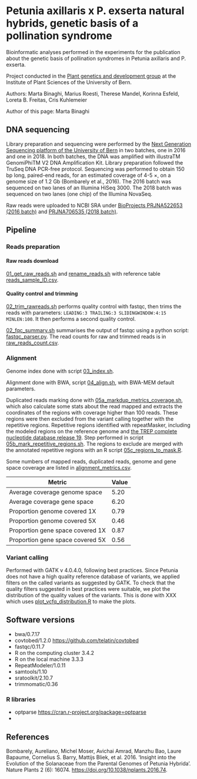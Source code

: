 # Petunia axillaris x P. exserta natural hybrids, genetic basis of a pollination syndrome

Bioinformatic analyses performed in the experiments for the publication about the genetic basis of pollination syndromes in Petunia axillaris and P. exserta.

Project conducted in the [Plant genetics and development group](https://www.ips.unibe.ch/research/deve/index_eng.html) at the Institute of Plant Sciences of the University of Bern.

Authors: Marta Binaghi, Marius Roesti, Therese Mandel, Korinna Esfeld, Loreta B. Freitas, Cris Kuhlemeier

Author of this page: Marta Binaghi

## DNA sequencing

Library preparation and sequencing were performed by the [Next Generation Sequencing platform of the University of Bern](https://www.ngs.unibe.ch/) in two batches, one in 2016 and one in 2018. In both batches, the DNA was amplified with illustraTM GenomiPhiTM V2 DNA Amplification Kit. Library preparation followed the TruSeq DNA PCR-free protocol. Sequencing was performed to obtain 150 bp long, paired-end reads, for an estimated coverage of 4-5 ×, on a genome size of 1.2 Gb (Bombarely et al., 2016). The 2016 batch was sequenced on two lanes of an Illumina HiSeq 3000. The 2018 batch was sequenced on two lanes (one chip) of the Illumina NovaSeq.

Raw reads were uploaded to NCBI SRA under [BioProjects PRJNA522653 (2016 batch)](https://www.ncbi.nlm.nih.gov/bioproject/PRJNA522653) and [PRJNA706535 (2018 batch)](https://www.ncbi.nlm.nih.gov/bioproject/PRJNA706535).


## Pipeline

### Reads preparation

#### Raw reads download

[01_get_raw_reads.sh](code/01_get_raw_reads.sh) and [rename_reads.sh](code/rename_reads.sh) with reference table [reads_sample_ID.csv](reads_sample_ID.csv).

#### Quality control and trimming

[02_trim_rawreads.sh](code/02_trim_rawreads.sh) performs quality control with fastqc, then trims the reads with parameters:
` LEADING:3 TRAILING:3 SLIDINGWINDOW:4:15 MINLEN:100 `. It then performs a second quality control.

[02_fqc_summary.sh](code/02_fqc_summary.sh) summarises the output of fastqc using a python script: [fastqc_parser.py](code/fastqc_parser.py).
The read counts for raw and trimmed reads is in [raw_reads_count.csv](data/raw_reads_count.csv).



### Alignment

Genome index done with script [03_index.sh](code/03_index.sh).

Alignment done with BWA, script [04_align.sh](code/04_align.sh), with BWA-MEM default parameters.

Duplicated reads marking done with [05a_markdup_metrics_coverage.sh](code/05a_markdup_metrics_coverage.sh), which also calculate some stats about the read mapped and extracts the coordinates of the regions with coverage higher than 100 reads. These regions were then excluded from the variant calling together with the repetitive regions. Repetitive regions identified with repeatMasker, including the modeled regions on the reference genome and [the TREP complete nucleotide database release 19](https://trep-db.uzh.ch/). Step performed in script [05b_mark_repetitive_regions.sh](code/05b_mark_repetitive_regions.sh). The regions to exclude are merged with the annotated repetitive regions with an R script [05c_regions_to_mask.R](code/05c_regions_to_mask.R).

Some numbers of mapped reads, duplicated reads, genome and gene space coverage are listed in [alignment_metrics.csv](data/alignment_metrics.csv).

| Metric | Value | 
| --------------- | --------------- |
| Average coverage genome space | 5.20 |
| Average coverage gene space | 6.20 | 
| Proportion genome covered 1X | 0.79 |
| Proportion genome covered 5X | 0.46 |
| Proportion gene space covered 1X | 0.87|
| Proportion gene space covered 5X | 0.56 |


### Variant calling

Performed with GATK v 4.0.4.0, following best practices. Since Petunia does not have a high quality reference database of variants, we applied filters on the called variants as suggested by GATK. To check that the quality filters suggested in best practices were suitable, we plot the distribution of the quality values of the variants. This is done with XXX which uses [plot_vcfq_distribution.R](code/plot_vcfq_distribution.R) to make the plots.



## Software versions

- bwa/0.7.17
- covtobed/1.2.0 https://github.com/telatin/covtobed
- fastqc/0.11.7
- R on the computing cluster 3.4.2
- R on the local machine 3.3.3
- RepeatModeler/1.0.11
- samtools/1.10
- sratoolkit/2.10.7
- trimmomatic/0.36

### R libraries

- optparse https://cran.r-project.org/package=optparse
- 

## References

Bombarely, Aureliano, Michel Moser, Avichai Amrad, Manzhu Bao, Laure Bapaume, Cornelius S. Barry, Mattijs Bliek, et al. 2016. ‘Insight into the Evolution of the Solanaceae from the Parental Genomes of Petunia Hybrida’. Nature Plants 2 (6): 16074. https://doi.org/10.1038/nplants.2016.74.

